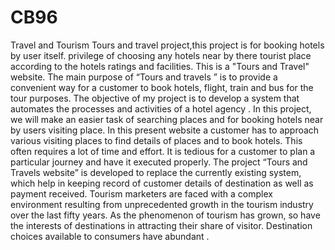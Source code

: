 # CB96
Travel and Tourism
Tours and travel project,this project is for  booking hotels by user itself.
privilege of choosing any hotels near by there tourist place according to the hotels ratings and facilities.
This is a "Tours and Travel" website. The main purpose of “Tours and travels ” is to provide a convenient way for a customer to book hotels, flight, train and bus for the tour purposes. The objective of my project is to develop a system that automates the processes and activities of a hotel agency . In this project, we will make an easier task of searching places and for booking hotels near by users visiting place. In this present website a customer has to approach various visiting places to find details of places and to book hotels. This often requires a lot of time and effort. It is tedious for a customer to plan a particular journey and have it executed properly. The project “Tours and Travels website” is developed to replace the currently existing system, which help in keeping record of customer details of destination as well as payment received. Tourism marketers are faced with a complex environment resulting from unprecedented growth in the tourism industry over the last fifty years. As the phenomenon of tourism has grown, so have the interests of destinations in attracting their share of visitor. Destination choices available to consumers have abundant . 

